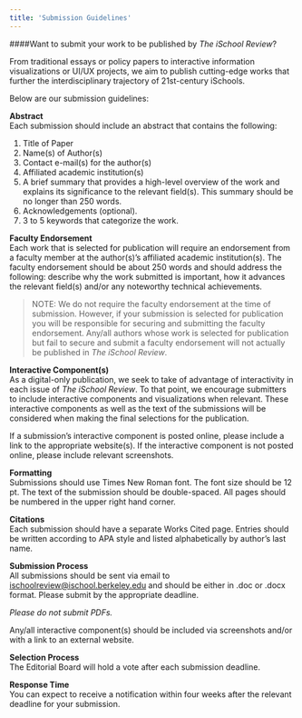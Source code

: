 ```yaml
---
title: 'Submission Guidelines'
---
```


####Want to submit your work to be published by _The iSchool Review_?

From traditional essays or policy papers to interactive information visualizations or UI/UX projects, we aim to publish cutting-edge works that further the interdisciplinary trajectory of 21st-century iSchools.  

Below are our submission guidelines:

**Abstract**<br>
Each submission should include an abstract that contains the following:

1. Title of Paper
2. Name(s) of Author(s)
3. Contact e-mail(s) for the author(s)
4. Affiliated academic institution(s)
5. A brief summary that provides a high-level overview of the work and explains its significance to the relevant field(s). This summary should be no longer than 250 words.
6. Acknowledgements (optional).
7. 3 to 5 keywords that categorize the work.

**Faculty Endorsement**<br>
Each work that is selected for publication will require an endorsement from a faculty member at the author(s)’s affiliated academic institution(s). The faculty endorsement should be about 250 words and should address the following: describe why the work submitted is important, how it advances the relevant field(s) and/or any noteworthy technical achievements.

> NOTE: We do not require the faculty endorsement at the time of submission. However, if your submission is selected for publication you will be responsible for securing and submitting the faculty endorsement. Any/all authors whose work is selected for publication but fail to secure and submit a faculty endorsement will not actually be published in _The iSchool Review_.  

**Interactive Component(s)**<br>
As a digital-only publication, we seek to take of advantage of interactivity in each issue of _The iSchool Review_. To that point, we encourage submitters to include interactive components and visualizations when relevant. These interactive components as well as the text of the submissions will be considered when making the final selections for the publication.

If a submission’s interactive component is posted online, please include a link to the appropriate website(s). If the interactive component is not posted online, please include relevant screenshots.

**Formatting**<br>
Submissions should use Times New Roman font. The font size should be 12 pt.  The text of the submission should be double-spaced. All pages should be numbered in the upper right hand corner.  

**Citations**<br>
Each submission should have a separate Works Cited page. Entries should be written according to APA style and listed alphabetically by author’s last name.  

**Submission Process**<br>
All submissions should be sent via email to ischoolreview@ischool.berkeley.edu and should be either in .doc or .docx format. Please submit by the appropriate deadline.  

_Please do not submit PDFs._

Any/all interactive component(s) should be included via screenshots and/or with a link to an external website.

**Selection Process**<br>
The Editorial Board will hold a vote after each submission deadline.

**Response Time**<br>
You can expect to receive a notification within four weeks after the relevant deadline for your submission. 
